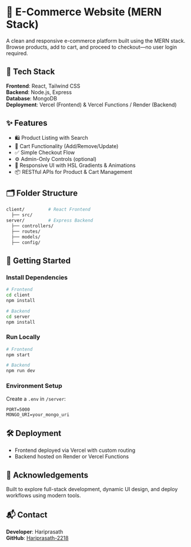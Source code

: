 # 🛒 E-Commerce Website (MERN Stack)

A clean and responsive e-commerce platform built using the MERN stack. Browse products, add to cart, and proceed to checkout—no user login required.

## 🔧 Tech Stack

**Frontend**: React, Tailwind CSS  
**Backend**: Node.js, Express  
**Database**: MongoDB  
**Deployment**: Vercel (Frontend) & Vercel Functions / Render (Backend)

## ✨ Features

- 🛍 Product Listing with Search
- 🛒 Cart Functionality (Add/Remove/Update)
- ✅ Simple Checkout Flow
- ⚙️ Admin-Only Controls (optional)
- 🎨 Responsive UI with HSL Gradients & Animations
- 📦 RESTful APIs for Product & Cart Management

## 🗂 Folder Structure

```bash
client/         # React Frontend
  ├── src/
server/         # Express Backend
  ├── controllers/
  ├── routes/
  ├── models/
  ├── config/
```

## 🚀 Getting Started

### Install Dependencies

```bash
# Frontend
cd client
npm install

# Backend
cd server
npm install
```

### Run Locally

```bash
# Frontend
npm start

# Backend
npm run dev
```

### Environment Setup

Create a `.env` in `/server`:

```env
PORT=5000
MONGO_URI=your_mongo_uri
```

## 🛠 Deployment

- Frontend deployed via Vercel with custom routing
- Backend hosted on Render or Vercel Functions

## 🙌 Acknowledgements

Built to explore full-stack development, dynamic UI design, and deploy workflows using modern tools.

## 📬 Contact

**Developer**: Hariprasath  
**GitHub**: [Hariprasath-2218](https://github.com/Hariprasath-2218)
